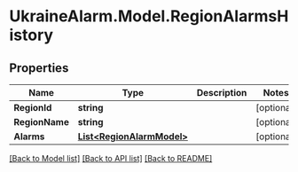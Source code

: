 # UkraineAlarm.Model.RegionAlarmsHistory
## Properties

Name | Type | Description | Notes
------------ | ------------- | ------------- | -------------
**RegionId** | **string** |  | [optional] 
**RegionName** | **string** |  | [optional] 
**Alarms** | [**List&lt;RegionAlarmModel&gt;**](RegionAlarmModel.md) |  | [optional] 

[[Back to Model list]](../README.md#documentation-for-models) [[Back to API list]](../README.md#documentation-for-api-endpoints) [[Back to README]](../README.md)

